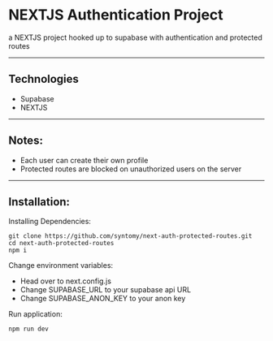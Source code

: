 # NEXTJS Authentication Project
a NEXTJS project hooked up to supabase with authentication and protected routes

---
## Technologies
* Supabase
* NEXTJS

--- 
## Notes:
* Each user can create their own profile
* Protected routes are blocked on unauthorized users on the server 

---
## Installation:

Installing Dependencies:

    git clone https://github.com/syntomy/next-auth-protected-routes.git
    cd next-auth-protected-routes
    npm i

Change environment variables:
* Head over to next.config.js
* Change SUPABASE_URL to your supabase api URL
* Change SUPABASE_ANON_KEY to your anon key

Run application:

    npm run dev